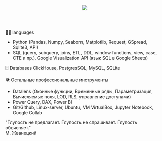 <p align="center">
   
 [comment]: <> (<img src="https://i.pinimg.com/736x/4f/61/4c/4f614cf2dcbb4e21abcc78b4b148ee9f.jpg" width="90" >)
 [comment]: <> (<img src="https://cdn.dribbble.com/users/479378/screenshots/1842163/duck_logo-01.png" width="90" >)
 [comment]: <> (<img src="https://pixy.org/src/121/1210745.png" width="90" >)
  
   <a href="https://github.com/DenverCoder1/readme-typing-svg">
    <img src="https://readme-typing-svg.herokuapp.com?font=Cairo+Play&color=D3D3D3&size=50&center=true&vCenter=true&width=900&height=100&lines=-+Привет!+-;-+Меня_зовут_Кирилл+-;-+Я_занимаюсь_анализом_данных+-;-+Учусь_с&#129414;утками+-">
    
  </a>

<br><br>


👨‍💻  languages
- Python (Pandas, Numpy, Seaborn, Matplotlib, Request, GSpread, Sqlite3, API)
- SQL (query, subquery, joins, ETL, DDL, window functions, view, case, CTE и пр.). Google Visualization API (язык SQL в Google Sheets)
  
🗄️ Databases
ClickHouse, PostgresSQL, MySQL, SQLite

🛠️ Остальные профессиональные инструменты  
- Datalens (Оконные функции, Временные ряды, Параметризация, Вычисляемые поля, LOD, RLS, управление доступами)
- Power Query, DAX, Power BI
- Git/Github, Linux-server, Ubuntu, VM VirtualBox, Jupyter Notebook, Google Collab

  

"Глупость не предлагает. Глупость не спрашивает. Глупость объясняет."  
М. Жванецкий
